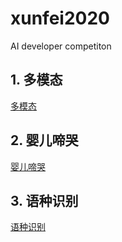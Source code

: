 # xunfei2020
AI developer competiton



## 1. 多模态

[多模态](./多模态)



## 2. 婴儿啼哭

[婴儿啼哭](./婴儿啼哭)



## 3. 语种识别

[语种识别](./语种识别)